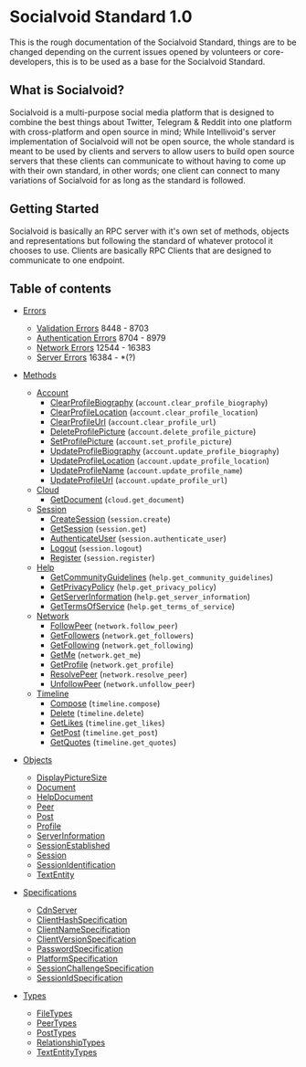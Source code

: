 # Socialvoid Standard 1.0

This is the rough documentation of the Socialvoid Standard, things are to
be changed depending on the current issues opened by volunteers or
core-developers, this is to be used as a base for the Socialvoid Standard.


## What is Socialvoid?

Socialvoid is a multi-purpose social media platform that is designed to
combine the best things about Twitter, Telegram & Reddit into one platform
with cross-platform and open source in mind; While Intellivoid's server
implementation of Socialvoid will not be open source, the whole standard
is meant to be used by clients and servers to allow users to build open
source servers that these clients can communicate to without having to
come up with their own standard, in other words; one client can connect
to many variations of Socialvoid for as long as the standard is followed.

## Getting Started

Socialvoid is basically an RPC server with it's own set of methods, 
objects and representations but following the standard of whatever protocol
it chooses to use. Clients are basically RPC Clients that are designed
to communicate to one endpoint.


## Table of contents

 - [Errors](Errors/README.md)
      * [Validation Errors](Errors/ValidationErrors.md) 8448 - 8703
      * [Authentication Errors](Errors/AuthenticationErrors.md) 8704 - 8979
      * [Network Errors](Errors/NetworkErrors.md) 12544 - 16383
      * [Server Errors](Errors/ServerErrors.md) 16384 - *(?)

 - [Methods](Methods/README.md)
      * [Account](Methods/account/README.md)
         * [ClearProfileBiography](Methods/account/ClearProfileBiography.md) (`account.clear_profile_biography`)
         * [ClearProfileLocation](Methods/account/ClearProfileLocation.md) (`account.clear_profile_location`)
         * [ClearProfileUrl](Methods/account/ClearProfileUrl.md) (`account.clear_profile_url`)
         * [DeleteProfilePicture](Methods/account/DeleteProfilePicture.md) (`account.delete_profile_picture`)
         * [SetProfilePicture](Methods/account/SetProfilePicture.md) (`account.set_profile_picture`)
         * [UpdateProfileBiography](Methods/account/UpdateProfileBiography.md) (`account.update_profile_biography`)
         * [UpdateProfileLocation](Methods/account/UpdateProfileLocation.md) (`account.update_profile_location`)
         * [UpdateProfileName](Methods/account/UpdateProfileName.md) (`account.update_profile_name`)
         * [UpdateProfileUrl](Methods/account/UpdateProfileUrl.md) (`account.update_profile_url`)
      * [Cloud](Methods/cloud/README.md)
         * [GetDocument](Methods/cloud/GetDocument.md) (`cloud.get_document`)
      * [Session](Methods/session/README.md)
         * [CreateSession](Methods/session/CreateSession.md) (`session.create`)
         * [GetSession](Methods/session/GetSession.md) (`session.get`)
         * [AuthenticateUser](Methods/session/AuthenticateUser.md) (`session.authenticate_user`)
         * [Logout](Methods/session/Logout.md) (`session.logout`)
         * [Register](Methods/session/Register.md) (`session.register`)
      * [Help](Methods/help/README.md)
         * [GetCommunityGuidelines](Methods/help/GetCommunityGuidelines.md) (`help.get_community_guidelines`)
         * [GetPrivacyPolicy](Methods/help/GetPrivacyPolicy.md) (`help.get_privacy_policy`)
         * [GetServerInformation](Methods/help/GetServerInformation.md) (`help.get_server_information`)
         * [GetTermsOfService](Methods/help/GetTermsOfService.md) (`help.get_terms_of_service`)
      * [Network](Methods/network/README.md)
         * [FollowPeer](Methods/network/FollowPeer.md) (`network.follow_peer`)
         * [GetFollowers](Methods/network/GetFollowers.md) (`network.get_followers`)
         * [GetFollowing](Methods/network/GetFollowing.md) (`network.get_following`)
         * [GetMe](Methods/network/GetMe.md) (`network.get_me`)
         * [GetProfile](Methods/network/GetProfile.md) (`network.get_profile`)
         * [ResolvePeer](Methods/network/ResolvePeer.md) (`network.resolve_peer`)
         * [UnfollowPeer](Methods/network/UnfollowPeer.md) (`network.unfollow_peer`)
      * [Timeline](Methods/timeline/README.md)
         * [Compose](Methods/timeline/Compose.md) (`timeline.compose`)
         * [Delete](Methods/timeline/Delete.md) (`timeline.delete`)
         * [GetLikes](Methods/timeline/GetLikes.md) (`timeline.get_likes`)
         * [GetPost](Methods/timeline/GetPost.md) (`timeline.get_post`)
         * [GetQuotes](Methods/timeline/GetQuotes.md) (`timeline.get_quotes`)

 - [Objects](Objects/README.md)
      * [DisplayPictureSize](Objects/DisplayPictureSize.md)
      * [Document](Objects/Document.md)
      * [HelpDocument](Objects/HelpDocument.md)
      * [Peer](Objects/Peer.md)
      * [Post](Objects/Post.md)
      * [Profile](Objects/Profile.md)
      * [ServerInformation](Objects/ServerInformation.md)
      * [SessionEstablished](Objects/SessionEstablished.md)
      * [Session](Objects/Session.md)
      * [SessionIdentification](Objects/SessionIdentification.md)
      * [TextEntity](Objects/TextEntity.md)

 - [Specifications](Specifications/README.md)
      * [CdnServer](Specifications/CdnServer.md)
      * [ClientHashSpecification](Specifications/ClientHashSpecification.md)
      * [ClientNameSpecification](Specifications/ClientNameSpecification.md)
      * [ClientVersionSpecification](Specifications/ClientVersionSpecification.md)
      * [PasswordSpecification](Specifications/PasswordSpecification.md)
      * [PlatformSpecification](Specifications/PlatformSpecification.md)
      * [SessionChallengeSpecification](Specifications/SessionChallengeSpecification.md)
      * [SessionIdSpecification](Specifications/SessionIdSpecification.md)

 - [Types](Types/README.md)
      * [FileTypes](Types/FileTypes.md)
      * [PeerTypes](Types/PeerTypes.md)
      * [PostTypes](Types/PostTypes.md)
      * [RelationshipTypes](Types/RelationshipTypes.md)
      * [TextEntityTypes](Types/TextEntityTypes.md)